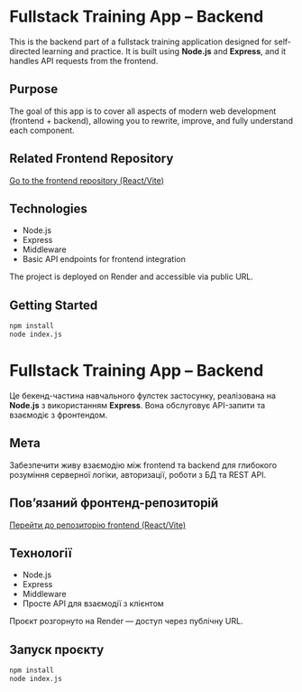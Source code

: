 # Fullstack Training App – Backend

This is the backend part of a fullstack training application designed for self-directed learning and practice. It is built using **Node.js** and **Express**, and it handles API requests from the frontend.

## Purpose

The goal of this app is to cover all aspects of modern web development (frontend + backend), allowing you to rewrite, improve, and fully understand each component.

## Related Frontend Repository

[Go to the frontend repository (React/Vite)](https://github.com/ValeriyVinn/exercises)

## Technologies

- Node.js
- Express
- Middleware
- Basic API endpoints for frontend integration

The project is deployed on Render and accessible via public URL.

## Getting Started

```bash
npm install
node index.js
```

# Fullstack Training App – Backend

Це бекенд-частина навчального фулстек застосунку, реалізована на **Node.js** з використанням **Express**. Вона обслуговує API-запити та взаємодіє з фронтендом.

## Мета

Забезпечити живу взаємодію між frontend та backend для глибокого розуміння серверної логіки, авторизації, роботи з БД та REST API.

## Пов’язаний фронтенд-репозиторій

[Перейти до репозиторію frontend (React/Vite)](https://github.com/ValeriyVinn/exercises)

## Технології

- Node.js
- Express
- Middleware
- Просте API для взаємодії з клієнтом

Проєкт розгорнуто на Render — доступ через публічну URL.

## Запуск проєкту

```bash
npm install
node index.js
```
